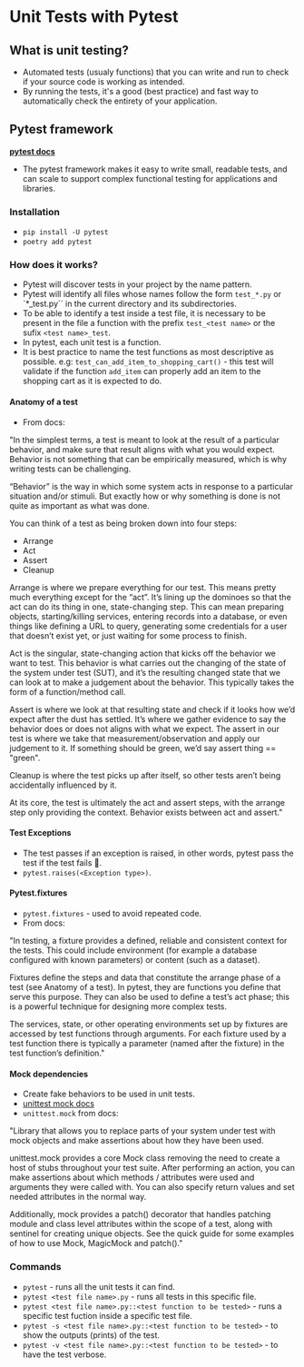 # Unit Tests with Pytest

## What is unit testing?

- Automated tests (usualy functions) that you can write and run to check if your source code is working as intended.
- By running the tests, it's a good (best practice) and fast way to automatically check the entirety of your application.

## Pytest framework

[**pytest docs**](https://docs.pytest.org/en/7.4.x/)

- The pytest framework makes it easy to write small, readable tests, and can scale to support complex functional testing for applications and libraries.

### Installation

- `pip install -U pytest`
- `poetry add pytest`

### How does it works?

- Pytest will discover tests in your project by the name pattern.
- Pytest will identify all files whose names follow the form `test_*.py` or `\*_test.py`` in the current directory and its subdirectories.
- To be able to identify a test inside a test file, it is necessary to be present in the file a function with the prefix `test_<test name>` or the sufix `<test name>_test`.
- In pytest, each unit test is a function.
- It is best practice to name the test functions as most descriptive as possible. e.g: `test_can_add_item_to_shopping_cart()` - this test will validate if the function `add_item` can properly add an item to the shopping cart as it is expected to do.

#### Anatomy of a test

- From docs:

"In the simplest terms, a test is meant to look at the result of a particular behavior, and make sure that result aligns with what you would expect. Behavior is not something that can be empirically measured, which is why writing tests can be challenging.

“Behavior” is the way in which some system acts in response to a particular situation and/or stimuli. But exactly how or why something is done is not quite as important as what was done.

You can think of a test as being broken down into four steps:

- Arrange
- Act
- Assert
- Cleanup

Arrange is where we prepare everything for our test. This means pretty much everything except for the “act”. It’s lining up the dominoes so that the act can do its thing in one, state-changing step. This can mean preparing objects, starting/killing services, entering records into a database, or even things like defining a URL to query, generating some credentials for a user that doesn’t exist yet, or just waiting for some process to finish.

Act is the singular, state-changing action that kicks off the behavior we want to test. This behavior is what carries out the changing of the state of the system under test (SUT), and it’s the resulting changed state that we can look at to make a judgement about the behavior. This typically takes the form of a function/method call.

Assert is where we look at that resulting state and check if it looks how we’d expect after the dust has settled. It’s where we gather evidence to say the behavior does or does not aligns with what we expect. The assert in our test is where we take that measurement/observation and apply our judgement to it. If something should be green, we’d say assert thing == "green".

Cleanup is where the test picks up after itself, so other tests aren’t being accidentally influenced by it.

At its core, the test is ultimately the act and assert steps, with the arrange step only providing the context. Behavior exists between act and assert."

#### Test Exceptions

- The test passes if an exception is raised, in other words, pytest pass the test if the test fails 🤯.
- `pytest.raises(<Exception type>)`.

#### Pytest.fixtures

- `pytest.fixtures` - used to avoid repeated code.
- From docs: 

"In testing, a fixture provides a defined, reliable and consistent context for the tests. This could include environment (for example a database configured with known parameters) or content (such as a dataset).

Fixtures define the steps and data that constitute the arrange phase of a test (see Anatomy of a test). In pytest, they are functions you define that serve this purpose. They can also be used to define a test’s act phase; this is a powerful technique for designing more complex tests.

The services, state, or other operating environments set up by fixtures are accessed by test functions through arguments. For each fixture used by a test function there is typically a parameter (named after the fixture) in the test function’s definition."

#### Mock dependencies

- Create fake behaviors to be used in unit tests.
- [unittest mock docs](https://docs.python.org/3/library/unittest.mock.html)
- `unittest.mock` from docs:

"Library that allows you to replace parts of your system under test with mock objects and make assertions about how they have been used.

unittest.mock provides a core Mock class removing the need to create a host of stubs throughout your test suite. After performing an action, you can make assertions about which methods / attributes were used and arguments they were called with. You can also specify return values and set needed attributes in the normal way.

Additionally, mock provides a patch() decorator that handles patching module and class level attributes within the scope of a test, along with sentinel for creating unique objects. See the quick guide for some examples of how to use Mock, MagicMock and patch()."



### Commands

- `pytest` - runs all the unit tests it can find.
- `pytest <test file name>.py` - runs all tests in this specific file.
- `pytest <test file name>.py::<test function to be tested>` - runs a specific test fuction inside a specific test file.
- `pytest -s <test file name>.py::<test function to be tested>` - to show the outputs (prints) of the test.
- `pytest -v <test file name>.py::<test function to be tested>` - to have the test verbose.





